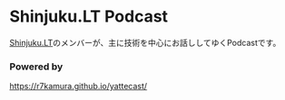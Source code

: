 # Shinjuku.LT Podcast
[Shinjuku.LT](https://www.shinjukult.tk/#/aboutus)のメンバーが、主に技術を中心にお話ししてゆくPodcastです。


### Powered by
https://r7kamura.github.io/yattecast/
